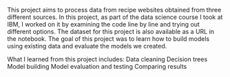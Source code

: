 
This project aims to process data from recipe websites obtained from three different sources. In this project, as part of the data science course I took at IBM, I worked on it by examining the code line by line and trying out different options. The dataset for this project is also available as a URL in the notebook. The goal of this project was to learn how to build models using existing data and evaluate the models we created. 

What I learned from this project includes:
Data cleaning
Decision trees
Model building
Model evaluation and testing
Comparing results
